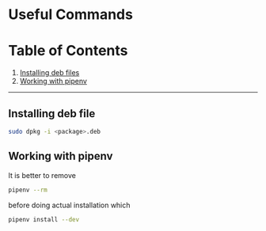 # Useful Commands

# Table of Contents
1. [Installing deb files](#Installing-deb-file)
2. [Working with pipenv](#Working-with-pipenv)

----

## Installing deb file

```bash
sudo dpkg -i <package>.deb
```

## Working with pipenv

It is better to remove

```bash
pipenv --rm
```
before doing actual installation which 

```bash
pipenv install --dev
```


